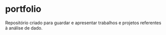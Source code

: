 # portfolio
  Repositório criado para guardar e apresentar trabalhos e projetos referentes à análise de dado.
